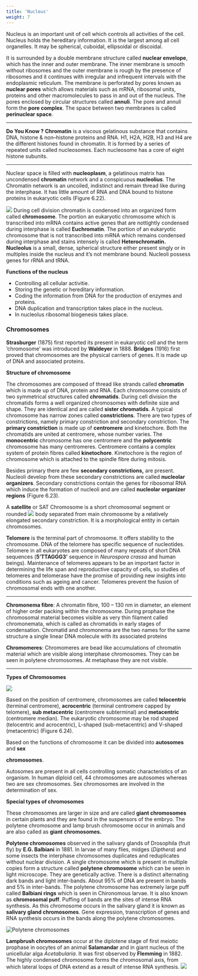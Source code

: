 ```yaml
---
title: 'Nucleus'
weight: 7
---
```



Nucleus is an important unit of cell which controls all activities of the cell. Nucleus holds the hereditary information. It is the largest among all cell organelles. It may be spherical, cuboidal, ellipsoidal or discoidal.

It is surrounded by a double membrane structure called **nuclear envelope**, which has the inner and outer membrane. The inner membrane is smooth without ribosomes and the outer membrane is rough by the presence of ribosomes and it continues with irregular and infrequent intervals with the endoplasmic reticulum. The membrane is perforated by pores known as **nuclear pores** which allows materials such as mRNA, ribosomal units, proteins and other macromolecules to pass in and out of the nucleus. The pores enclosed by circular structures called **annuli**. The pore and annuli form the **pore complex**. The space between two membranes is called **perinuclear space**.

---
**Do You Know ?**
**Chromatin** is a viscous gelatinous substance that contains DNA, histone & non–histone proteins and RNA. H1, H2A, H2B, H3 and H4 are the different histones found in chromatin. It is formed by a series of repeated units called nucleosomes. Each nucleosome has a core of eight histone subunits.

---
Nuclear space is filled with **nucleoplasm**, a gelatinous matrix has uncondensed **chromatin** network and a conspicuous **nucleolius**. The Chromatin network is an uncoiled, indistinct and remain thread like during the interphase. It has little amount of RNA and DNA bound to histone proteins in eukaryotic cells (Figure 6.22).

![](6.23.png "")
During cell division chromatin is condensed into an organized form called **chromosome**. The portion an eukaryotic chromosome which is transcribed into mRNA contains active genes that are nottightly condensed during interphase is called **Euchromatin**. The portion of an eukaryotic chromosome that is not transcribed into mRNA which remains condensed during interphase and stains intensely is called **Heterochromatin. Nucleolus** is a small, dense, spherical structure either present singly or in multiples inside the nucleus and it’s not membrane bound. Nucleoli possess genes for rRNA and tRNA. 

**Functions of the nucleus** 

- Controlling all cellular activitie. 
- Storing the genetic or hereditary information. 
- Coding the information from DNA for the production of enzymes and proteins. 
- DNA duplication and transcription takes place in the nucleus. 
- In nucleolus ribosomal biogenesis takes place.

### Chromosomes 

**Strasburger** (1875) first reported its present in eukaryotic cell and the term ‘chromosome’ was introduced by **Waldeyer** in 1888. **Bridges** (1916) first proved that chromosomes are the physical carriers of genes. It is made up of DNA and associated proteins. 

**Structure of chromosome** 

The chromosomes are composed of thread like strands called **chromatin** which is made up of DNA, protein and RNA. Each chromosome consists of two symmetrical structures called **chromatids**. During cell division the chromatids forms a well organized chromosomes with definite size and shape. They are identical and are called **sister chromatids**. A typical chromosome has narrow zones called **constrictions**. There are two types of constrictions, namely primary constriction and secondary constriction. The **primary constriction** is made up of **centromere** and kinetochore. Both the chromatids are united at centromere, whose number varies. The **monocentric** chromosome has one centromere and the **polycentric** chromosome has many centromeres. Centromere contains a complex system of protein fibres called **kinetochore**. Kinetochore is the region of chromosome which is attached to the spindle fibre during mitosis.

Besides primary there are few **secondary constrictions,** are present. Nucleoli develop from these secondary constrictions are called **nucleolar organizers**. Secondary constrictions contain the genes for ribosomal RNA which induce the formation of nucleoli and are called **nucleolar organizer regions** (Figure 6.23).

A **satellite** or SAT Chromosome is a short chromosomal segment or rounded
![](6.24.png "")
body separated from main chromosome by a relatively elongated secondary constriction. It is a morphological entity in certain chromosomes.

**Telomere** is the terminal part of chromosome. It offers stability to the chromosome. DNA of the telomere has specific sequence of nucleotides. Telomere in all eukaryotes are composed of many repeats of short DNA sequences (**5’TTAGGG3’** sequence in _Neurospora crassa_ and human beings). Maintenance of telomeres appears to be an important factor in determining the life span and reproductive capacity of cells, so studies of telomeres and telomerase have the promise of providing new insights into conditions such as ageing and cancer. Telomeres prevent the fusion of chromosomal ends with one another.

---
**Chromonema fibre**: A chromatin fibre, 100 – 130 nm in diameter, an element of higher order packing within the chromosome. During prophase the chromosomal material becomes visible as very thin filament called chromonemata, which is called as chromatids in early stages of condensation. Chromatid and chromonema are the two names for the same structure a single linear DNA molecule with its associated proteins

**Chromomeres**: Chromomeres are bead like accumulations of chromatin material which are visible along interphase chromosomes. They can be seen in polytene chromosomes. At metaphase they are not visible.

---
**Types of Chromosomes**

![](6.25.png "")


Based on the position of centromere, chromosomes are called **telocentric** (terminal centromere), **acrocentric** (terminal centromere capped by telomere), **sub metacentric** (centromere subterminal) and **metacentric** (centromere median). The eukaryotic chromosome may be rod shaped (telocentric and acrocentric), L-shaped (sub-metacentric) and V-shaped (metacentric) (Figure 6.24).

Based on the functions of chromosome it can be divided into **autosomes** and **sex**  

**chromosomes**. 

Autosomes are present in all cells controlling somatic characteristics of an organism. In human diploid cell, 44 chromosomes are autosomes whereas two are sex chromosomes. Sex chromosomes are involved in the determination of sex. 

**Special types of chromosomes**

These chromosomes are larger in size and are called **giant chromosomes** in certain plants and they are found in the suspensors of the embryo. The polytene chromosome and lamp brush chromosome occur in animals and are also called as **giant chromosomes.**

**Polytene chromosomes** observed in the salivary glands of Drosophila (fruit fly) by **E.G. Balbiani** in 1881. In larvae of many flies, midges (_Dipthera_) and some insects the interphase chromosomes duplicates and reduplicates without nuclear division. A single chromosome which is present in multiple copies form a structure called **polytene chromosome** which can be seen in light microscope. They are genetically active. There is a distinct alternating dark bands and light inter-bands. About 95% of DNA are present in bands and 5% in inter-bands. The polytene chromosome has extremely large puff called **Balbiani rings** which is seen in Chironomous larvae. It is also known as **chromosomal puff**. Puffing of bands are the sites of intense RNA synthesis. As this chromosome occurs in the salivary gland it is known as **salivary gland chromosomes**. Gene expression, transcription of genes and RNA synthesis occurs in the bands along the polytene chromosomes.

![ Polytene chromosomes](6.26.png "")

**Lampbrush chromosomes** occur at the diplotene stage of first meiotic prophase in oocytes of an animal **Salamandar** and in giant nucleus of the unicellular alga _Acetabularia_. It was first observed by **Flemming** in 1882. The highly condensed chromosome forms the chromosomal axis, from which lateral loops of DNA extend as a result of intense RNA synthesis.
![](6.27.png "")
